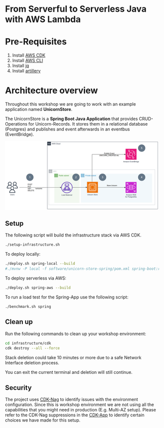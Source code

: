 # From Serverful to Serverless Java with AWS Lambda

# Pre-Requisites

1. Install [AWS CDK](https://docs.aws.amazon.com/cdk/latest/guide/getting_started.html)
2. Install [AWS CLI](https://docs.aws.amazon.com/cli/latest/userguide/getting-started-install.html)
3. Install [jq](https://stedolan.github.io/jq/download/)
4. Install [artillery](https://www.artillery.io/docs/guides/getting-started/installing-artillery)

# Architecture overview

Throughout this workshop we are going to work with an example application named **UnicornStore**.

The UnicornStore is a **Spring Boot Java Application** that provides CRUD-Operations for Unicorn-Records.
It stores them in a relational database (Postgres) and publishes and event afterwards in an eventbus (EventBridge).

![Unicorn Store](resources/unicorn-store-overview.png)

## Setup

The following script will build the infrastructure stack via AWS CDK.

```bash
./setup-infrastructure.sh
```

To deploy locally:

```bash
./deploy.sh spring-local --build
#./mvnw -P local -f software/unicorn-store-spring/pom.xml spring-boot:run
```

To deploy serverless via AWS:

```bash
./deploy.sh spring-aws --build
```

To run a load test for the Spring-App use the following script:
```bash
./benchmark.sh spring 
```

## Clean up
Run the following commands to clean up your workshop environment:
```bash
cd infrastructure/cdk
cdk destroy --all --force
```
Stack deletion could take 10 minutes or more due to a safe Network Interface deletion process.

You can exit the current terminal and deletion will still continue.

## Security
The project uses [CDK-Nag](https://github.com/cdklabs/cdk-nag) to identify issues with the environment configuration. Since this is workshop environment we are
not using all the capabilities that you might need in production (E.g. Multi-AZ setup). Please refer to the CDK-Nag suppressions in the [CDK-App](infrastructure/cdk/src/main/java/com/unicorn/UnicornStoreApp.java) to identify certain choices
we have made for this setup.